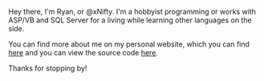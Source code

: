<!---
- 👋 Hi, I’m @xNifty
- 👀 I’m interested in ...
- 🌱 I’m currently learning ...
- 💞️ I’m looking to collaborate on ...
- 📫 How to reach me ...

xNifty/xNifty is a ✨ special ✨ repository because its `README.md` (this file) appears on your GitHub profile.
You can click the Preview link to take a look at your changes.
--->
Hey there, I'm Ryan, or @xNifty. I'm a hobbyist programming or works with ASP/VB and SQL Server for a living while learning other languages on the side.

You can find more about me on my personal website, which you can find [here](https://ryanmalacina.com) and you can view the source code [here](https://github.com/xnifty/ryanmalacina.com).

Thanks for stopping by!
